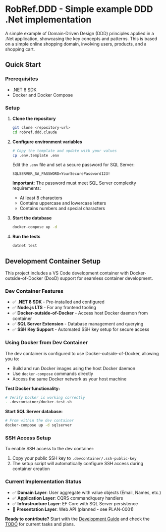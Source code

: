 # RobRef.DDD - Simple example DDD .Net implementation

A simple example of Domain-Driven Design (DDD) principles applied in a .Net application, showcasing the key concepts and patterns.
This is based on a simple online shopping domain, involving users, products, and a shopping cart.

## Quick Start

### Prerequisites
- .NET 8 SDK
- Docker and Docker Compose

### Setup
1. **Clone the repository**
   ```bash
   git clone <repository-url>
   cd robref.ddd.claude
   ```

2. **Configure environment variables**
   ```bash
   # Copy the template and update with your values
   cp .env.template .env
   ```
   
   Edit the `.env` file and set a secure password for SQL Server:
   ```
   SQLSERVER_SA_PASSWORD=YourSecurePassword123!
   ```
   
   **Important:** The password must meet SQL Server complexity requirements:
   - At least 8 characters
   - Contains uppercase and lowercase letters
   - Contains numbers and special characters

3. **Start the database**
   ```bash
   docker-compose up -d
   ```

4. **Run the tests**
   ```bash
   dotnet test
   ```

## Development Container Setup

This project includes a VS Code development container with Docker-outside-of-Docker (DooD) support for seamless container development.

### Dev Container Features
- ✅ **.NET 8 SDK** - Pre-installed and configured
- ✅ **Node.js LTS** - For any frontend tooling
- ✅ **Docker-outside-of-Docker** - Access host Docker daemon from container
- ✅ **SQL Server Extension** - Database management and querying
- ✅ **SSH Key Support** - Automated SSH key setup for secure access

### Using Docker from Dev Container

The dev container is configured to use Docker-outside-of-Docker, allowing you to:
- Build and run Docker images using the host Docker daemon
- Use `docker-compose` commands directly
- Access the same Docker network as your host machine

**Test Docker functionality:**
```bash
# Verify Docker is working correctly
. .devcontainer/docker-test.sh
```

**Start SQL Server database:**
```bash
# From within the dev container
docker-compose up -d sqlserver
```

### SSH Access Setup

To enable SSH access to the dev container:
1. Copy your public SSH key to `.devcontainer/.ssh-public-key`
2. The setup script will automatically configure SSH access during container creation

### Current Implementation Status
- ✅ **Domain Layer**: User aggregate with value objects (Email, Names, etc.)
- ✅ **Application Layer**: CQRS command/query handlers
- ✅ **Infrastructure Layer**: EF Core with SQL Server persistence
- 🔄 **Presentation Layer**: Web API (planned - see PLAN-0001)

**Ready to contribute?** Start with the [Development Guide](DEVELOPMENT.md) and check the [TODO](TODO.md) for current tasks and plans.